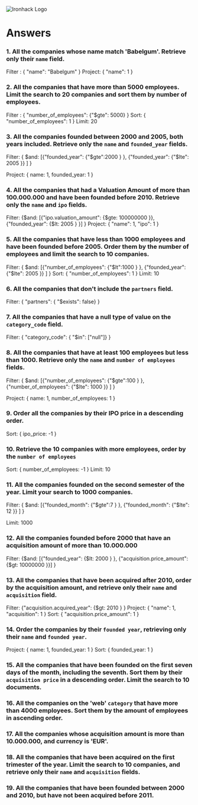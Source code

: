 ![Ironhack Logo](https://i.imgur.com/1QgrNNw.png)

# Answers

### 1. All the companies whose name match 'Babelgum'. Retrieve only their `name` field.

Filter : { "name": "Babelgum" }
Project: { "name": 1 }

### 2. All the companies that have more than 5000 employees. Limit the search to 20 companies and sort them by **number of employees**.

Filter : { "number_of_employees": {"\$gte": 5000} }
Sort: { "number_of_employees": 1 }
Limit: 20

### 3. All the companies founded between 2000 and 2005, both years included. Retrieve only the `name` and `founded_year` fields.

Filter: { $and: [{"founded_year": {"$gte":2000 } }, {"founded_year": {"\$lte": 2005 }} ] }

Project: { name: 1, founded_year: 1 }

### 4. All the companies that had a Valuation Amount of more than 100.000.000 and have been founded before 2010. Retrieve only the `name` and `ipo` fields.

Filter: {$and: [{"ipo.valuation_amount": {$gte: 100000000 }}, {"founded_year": {\$lt: 2005 } }] }
Project: { "name": 1, "ipo": 1 }

### 5. All the companies that have less than 1000 employees and have been founded before 2005. Order them by the number of employees and limit the search to 10 companies.

Filter: { $and: [{"number_of_employees": {"$lt":1000 } }, {"founded_year": {"\$lte": 2005 }} ] }
Sort: { "number_of_employees": 1 }
Limit: 10

### 6. All the companies that don't include the `partners` field.

Filter: { "partners": { "\$exists": false} }

<!-- For some reason it's not working in mongodb, but I guess it's this. I also tried $nin but didn't work as well -->

### 7. All the companies that have a null type of value on the `category_code` field.

Filter: { "category_code": { "\$in": ["null"]} }

### 8. All the companies that have at least 100 employees but less than 1000. Retrieve only the `name` and `number of employees` fields.

Filter: { $and: [{"number_of_employees": {"$gte":100 } }, {"number_of_employees": {"\$lte": 1000 }} ] }

Project: { name: 1, number_of_employees: 1 }

### 9. Order all the companies by their IPO price in a descending order.

Sort: { ipo_price: -1 }

### 10. Retrieve the 10 companies with more employees, order by the `number of employees`

Sort: { number_of_employees: -1 }
Limit: 10

### 11. All the companies founded on the second semester of the year. Limit your search to 1000 companies.

Filter: { $and: [{"founded_month": {"$gte":7 } }, {"founded_month": {"\$lte": 12 }} ] }

Limit: 1000

### 12. All the companies founded before 2000 that have an acquisition amount of more than 10.000.000

Filter: {$and: [{"founded_year": {$lt: 2000 } }, {"acquisition.price_amount": {\$gt: 10000000 }}] }

### 13. All the companies that have been acquired after 2010, order by the acquisition amount, and retrieve only their `name` and `acquisition` field.

Filter: {"acquisition.acquired_year": {\$gt: 2010 } }
Project: { "name": 1, "acquisition": 1 }
Sort: { "acquisition.price_amount": 1 }

### 14. Order the companies by their `founded year`, retrieving only their `name` and `founded year`.

Project: { name: 1, founded_year: 1 }
Sort: { founded_year: 1 }

### 15. All the companies that have been founded on the first seven days of the month, including the seventh. Sort them by their `acquisition price` in a descending order. Limit the search to 10 documents.

<!-- Your Code Goes Here -->

### 16. All the companies on the 'web' `category` that have more than 4000 employees. Sort them by the amount of employees in ascending order.

<!-- Your Code Goes Here -->

### 17. All the companies whose acquisition amount is more than 10.000.000, and currency is 'EUR'.

<!-- Your Code Goes Here -->

### 18. All the companies that have been acquired on the first trimester of the year. Limit the search to 10 companies, and retrieve only their `name` and `acquisition` fields.

<!-- Your Code Goes Here -->

### 19. All the companies that have been founded between 2000 and 2010, but have not been acquired before 2011.

<!-- Your Code Goes Here -->
